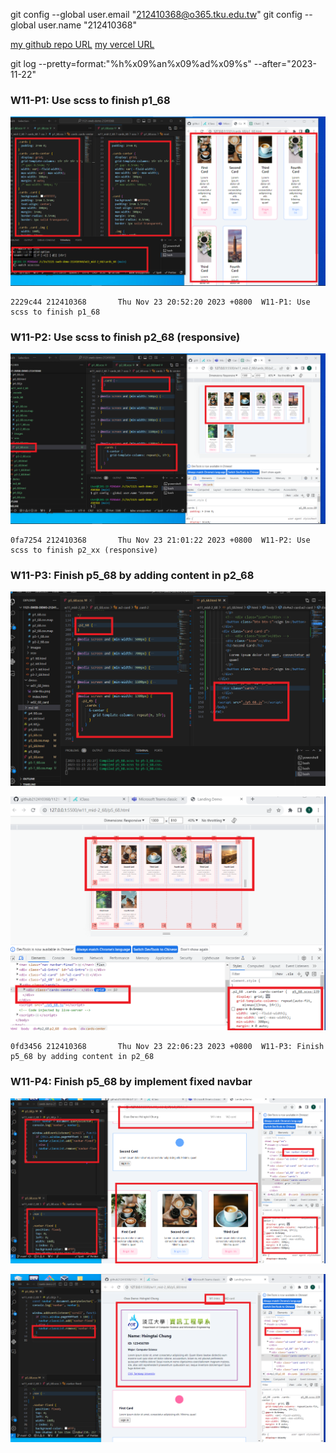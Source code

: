 git config --global user.email "212410368@o365.tku.edu.tw"
git config --global user.name "212410368"

[my github repo URL](https://github.com/github212410368/1121-sweb-demo-212410368)
[my vercel URL](http://127.0.0.1:5500/dev/index.html)

git log --pretty=format:"%h%x09%an%x09%ad%x09%s" --after="2023-11-22"

### W11-P1: Use scss to finish p1_68

![](w11-p1.png)

```
2229c44 212410368       Thu Nov 23 20:52:20 2023 +0800  W11-P1: Use scss to finish p1_68
```

### W11-P2: Use scss to finish p2_68 (responsive)

![](w11-p2.png)

```
0fa7254 212410368       Thu Nov 23 21:01:22 2023 +0800  W11-P2: Use scss to finish p2_xx (responsive)
```

### W11-P3: Finish p5_68 by adding content in p2_68

![](w11-p3-1.png)

![](w11-p3-2.png)

```
0fd3456 212410368       Thu Nov 23 22:06:23 2023 +0800  W11-P3: Finish p5_68 by adding content in p2_68
```

### W11-P4: Finish p5_68 by implement fixed navbar

![](w11-p4-1.png)

![](w11-p4-2.png)

```

```
